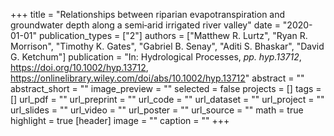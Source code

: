 +++
title = "Relationships between riparian evapotranspiration and groundwater depth along a semi‐arid irrigated river valley"
date = "2020-01-01"
publication_types = ["2"]
authors = ["Matthew R. Lurtz", "Ryan R. Morrison", "Timothy K. Gates", "Gabriel B. Senay", "Aditi S. Bhaskar", "David G. Ketchum"]
publication = "In: Hydrological Processes, _pp. hyp.13712_, https://doi.org/10.1002/hyp.13712, https://onlinelibrary.wiley.com/doi/abs/10.1002/hyp.13712"
abstract = ""
abstract_short = ""
image_preview = ""
selected = false
projects = []
tags = []
url_pdf = ""
url_preprint = ""
url_code = ""
url_dataset = ""
url_project = ""
url_slides = ""
url_video = ""
url_poster = ""
url_source = ""
math = true
highlight = true
[header]
image = ""
caption = ""
+++
